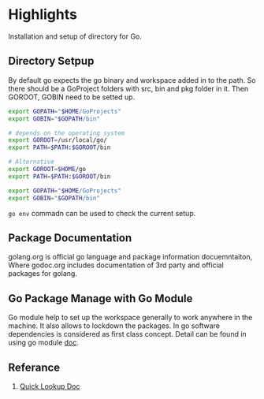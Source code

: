 # Highlights

Installation and setup of directory for Go.

## Directory Setpup

By default go expects the go binary and workspace added in to the path. So there should be a GoProject folders with src, bin and pkg folder in it. Then GOROOT, GOBIN need to be setted up.

```bash
export GOPATH="$HOME/GoProjects"
export GOBIN="$GOPATH/bin"

# depends on the operating system
export GOROOT=/usr/local/go/
export PATH=$PATH:$GOROOT/bin

# Alternative
export GOROOT=$HOME/go
export PATH=$PATH:$GOROOT/bin

export GOPATH="$HOME/GoProjects"
export GOBIN="$GOPATH/bin"
```

`go env` commadn can be used to check the current setup.

## Package Documentation

golang.org is official go language and package information docuemntaiton, Where godoc.org includes documentation of 3rd party and official packages for golang.

## Go Package Manage with Go Module

Go module help to set up the workspace generally to work anywhere in the machine. It also allows to lockdown the packages. In go software dependencies is considered as first class concept. Detail can be found in using go module
[doc](https://blog.golang.org/using-go-modules).

## Referance

1. [Quick Lookup Doc](https://docs.google.com/document/d/1ckYpi6hcRkaBUEk975f54oGsHYHu7GhzOk7-nOrkNxo/edit)

